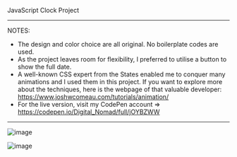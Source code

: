 JavaScript Clock Project

<hr>

NOTES:
- The design and color choice are all original. No boilerplate codes are used. 
- As the project leaves room for flexibility, I preferred to utilise a button to show the full date.
- A well-known CSS expert from the States enabled me to conquer many animations and I used them in this project. If you want to explore more about the techniques, here is the webpage of that valuable developer: https://www.joshwcomeau.com/tutorials/animation/
- For the live version, visit my CodePen account => https://codepen.io/Digital_Nomad/full/jOYBZWW

<hr>

![image](https://user-images.githubusercontent.com/90147636/184929419-8c75dae5-1356-412f-9401-6b1dbf0f3799.png)

![image](https://user-images.githubusercontent.com/90147636/184929700-728b2161-46e5-46f6-87c0-5f8eafb2af03.png)

